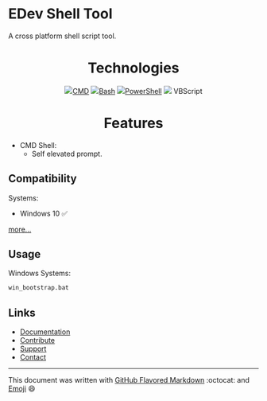 # EDev Shell Tool

A cross platform shell script tool.

<h1 align="center">Technologies</h1>

<p align="center">
<a href="https://en.wikipedia.org/wiki/Cmd.exe"><img src="https://github.com/EnthDev/edevshelltool/raw/master/doc/shell-cmd-icon.png">CMD</a>
<a href="https://www.gnu.org/software/bash/"><img src="https://github.com/EnthDev/edevshelltool/raw/master/doc/shell-bash-icon.png">Bash</a>
<a href="https://github.com/PowerShell/PowerShell"><img src="https://github.com/EnthDev/edevshelltool/raw/master/doc/shell-ps-icon.png">PowerShell</a>
<a href="https://en.wikipedia.org/wiki/VBScript"><img src="https://github.com/EnthDev/edevshelltool/raw/master/doc/shell-vbs-icon.png"></a>
VBScript
</p>

<h1 align="center">Features</h1>

* CMD Shell:
  * Self elevated prompt.

## Compatibility

Systems:
* Windows 10 :white_check_mark:

[more...](TODO.md#compatibility)

## Usage

Windows Systems:

```bat
win_bootstrap.bat
```

## Links
* [Documentation](https://github.com/EnthDev/edevshelltool/wiki)
* [Contribute](TODO.md)
* [Support](THANKS.md)
* [Contact](mailto:enthdev@outlook.com)

***

This document was written with [GitHub Flavored Markdown](https://guides.github.com/features/mastering-markdown/) :octocat: and [Emoji](http://www.webpagefx.com/tools/emoji-cheat-sheet/) :smile: